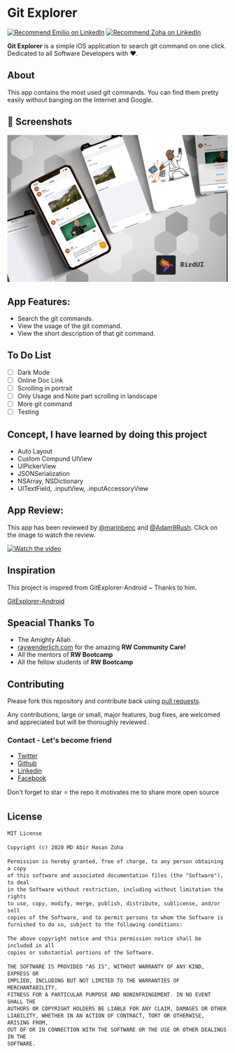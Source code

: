 # Git Explorer


<a href="https://www.linkedin.com/in/zoha131/">
    <img src="https://img.shields.io/badge/Support-Recommed%2FEndorse%20me%20on%20Linkedin-yellow?style=for-the-badge&logo=linkedin" alt="Recommend Emilio on LinkedIn" /></a>

<a href="https://www.linkedin.com/in/zoha131/">
    <img src="https://img.shields.io/badge/Support-Recommed%2FEndorse%20me%20on%20Linkedin-yellow?style=for-the-badge&logo=linkedin" alt="Recommend Zoha on LinkedIn" /></a>


**Git Explorer** is a simple iOS application to search git command on one click. Dedicated to all Software Developers with ❤️.


## About
This app contains the most used git commands. You can find them pretty easily without banging on the Internet and Google.


## 📸 Screenshots

<img src="./doc/app_profile.png" alt="Git Explorer iOS">


## App Features:
- Search the git commands.
- View the usage of the git command.
- View the short description of that git command.


## To Do List
- [ ] Dark Mode
- [ ] Online Doc Link
- [ ] Scrolling in portrait
- [ ] Only Usage and Note part scrolling in landscape
- [ ] More git command
- [ ] Testing

## Concept, I have learned by doing this project
- Auto Layout
- Custom Compund UIView
- UIPickerView
- JSONSerialization
- NSArray, NSDictionary
- UITextField, .inputView, .inputAccessoryView


## App Review:
This app has been reviewed by [@marinbenc](https://twitter.com/marinbenc) and [@Adam9Rush](https://twitter.com/adam9rush). Click on the image to watch the review.

[![Watch the video](./doc/review.png)](https://www.raywenderlich.com/10527046-review-my-stuff/lessons/8)

## Inspiration

This project is inspired from GitExplorer-Android ~ Thanks to him.

  [GitExplorer-Android](https://github.com/Shashank02051997/GitExplorer-Android)

## Speacial Thanks To
- The Amighty Allah
- [raywenderlich.com](https://www.raywenderlich.com/) for the amazing **RW Community Care!**
- All the mentors of **RW Bootcamp**
- All the fellow students of **RW Bootcamp**

## Contributing

Please fork this repository and contribute back using
[pull requests](https://github.com/Zoha131/GitExplorer-iOS/pulls).

Any contributions, large or small, major features, bug fixes, are welcomed and appreciated
but will be thoroughly reviewed .

### Contact - Let's become friend
- [Twitter](https://twitter.com/zoha131)
- [Github](https://github.com/zoha131)
- [Linkedin](https://www.linkedin.com/in/zoha131/)
- [Facebook](https://www.facebook.com/zoha131)

<p>
Don't forget to star ⭐ the repo it motivates me to share more open source
</p>

## License

```
MIT License

Copyright (c) 2020 MD Abir Hasan Zoha

Permission is hereby granted, free of charge, to any person obtaining a copy
of this software and associated documentation files (the "Software"), to deal
in the Software without restriction, including without limitation the rights
to use, copy, modify, merge, publish, distribute, sublicense, and/or sell
copies of the Software, and to permit persons to whom the Software is
furnished to do so, subject to the following conditions:

The above copyright notice and this permission notice shall be included in all
copies or substantial portions of the Software.

THE SOFTWARE IS PROVIDED "AS IS", WITHOUT WARRANTY OF ANY KIND, EXPRESS OR
IMPLIED, INCLUDING BUT NOT LIMITED TO THE WARRANTIES OF MERCHANTABILITY,
FITNESS FOR A PARTICULAR PURPOSE AND NONINFRINGEMENT. IN NO EVENT SHALL THE
AUTHORS OR COPYRIGHT HOLDERS BE LIABLE FOR ANY CLAIM, DAMAGES OR OTHER
LIABILITY, WHETHER IN AN ACTION OF CONTRACT, TORT OR OTHERWISE, ARISING FROM,
OUT OF OR IN CONNECTION WITH THE SOFTWARE OR THE USE OR OTHER DEALINGS IN THE
SOFTWARE.
```